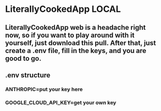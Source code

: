 # LiterallyCookedApp LOCAL

## **LiterallyCookedApp** web is a headache right now, so if you want to play around with it yourself, just download this pull. After that, just create a .env file, fill in the keys, and you are good to go.

## .env structure
### ANTHROPIC=put your key here
### GOOGLE_CLOUD_API_KEY=get your own key

